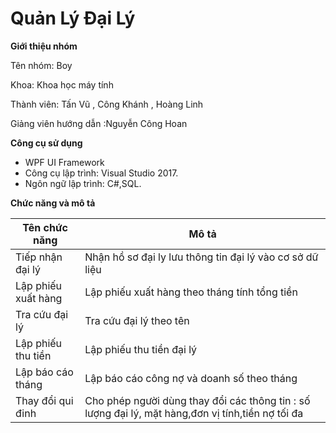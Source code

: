 # Quản Lý Đại Lý

**Giới thiệu nhóm**

   Tên nhóm: Boy

   Khoa: Khoa học máy tính


   Thành viên: Tấn Vũ , Công Khánh , Hoàng Linh

   Giảng viên hướng dẫn :Nguyễn Công Hoan

**Công cụ sử dụng**

- WPF UI Framework
  <ul>
  </ul>
- Công cụ lập trình: Visual Studio 2017.
  <ul>
  </ul>
 - Ngôn ngữ lập trình: C#,SQL.
  <ul>
  </ul>

**Chức năng và mô tả**


|**Tên chức năng**         |                                        **Mô tả**                                 |
|--------------------------|----------------------------------------------------------------------------------|
|Tiếp nhận đại lý| Nhận hồ sơ đại ly lưu thông tin đại lý vào cơ sở dữ liệu|
|Lập phiếu xuất hàng| Lập phiếu xuất hàng theo tháng tính tổng tiền |
|Tra cứu đại lý | Tra cứu đại lý theo tên |
|Lập phiếu thu tiền| Lập phiếu thu tiền đại lý|
|Lập báo cáo tháng| Lập báo cáo công nợ và doanh số theo tháng|
|Thay đổi qui đinh| Cho phép người dùng thay đổi các thông tin : số lượng đại lý, mặt hàng,đơn vị tính,tiền nợ tối đa|
